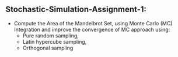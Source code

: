 ## Stochastic-Simulation-Assignment-1:
- Compute the Area of the Mandelbrot Set, using Monte Carlo (MC) Integration and improve the convergence of MC approach using:
  - Pure random sampling,
  - Latin hypercube sampling,
  - Orthogonal sampling
